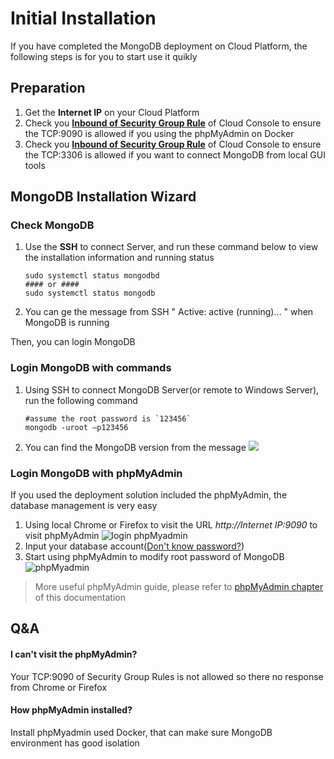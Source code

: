 # Initial Installation

If you have completed the MongoDB deployment on Cloud Platform, the following steps is for you to start use it quikly

## Preparation

1. Get the **Internet IP** on your Cloud Platform
2. Check you **[Inbound of Security Group Rule](https://support.websoft9.com/docs/faq/tech-instance.html)** of Cloud Console to ensure the TCP:9090 is allowed if you using the phpMyAdmin on Docker
3. Check you **[Inbound of Security Group Rule](https://support.websoft9.com/docs/faq/tech-instance.html)** of Cloud Console to ensure the TCP:3306 is allowed if you want to connect MongoDB from local GUI tools

## MongoDB Installation Wizard

### Check MongoDB

1. Use the **SSH** to connect Server, and run these command below to view the installation information and running status
   ```
   sudo systemctl status mongodbd
   #### or ####
   sudo systemctl status mongodb
   ```
2. You can ge the message from SSH " Active: active (running)... " when MongoDB is running

Then, you can login MongoDB 

### Login MongoDB with commands

1. Using SSH to connect MongoDB Server(or remote to Windows Server), run the following command
   ~~~
   #assume the root password is `123456`
   mongodb -uroot –p123456
   ~~~

2. You can find the MongoDB version from the message
   ![](http://libs.websoft9.com/Websoft9/DocsPicture/en/mongodb/mongodb01.png)


### Login MongoDB with phpMyAdmin

If you used the deployment solution included the phpMyAdmin, the database management is very easy

1. Using local Chrome or Firefox to visit the URL *http://Internet IP:9090* to visit phpMyAdmin
  ![login phpMyadmin](https://libs.websoft9.com/Websoft9/DocsPicture/en/mongodb/mongodb-login-websoft9.png)
2. Input your database account([Don't know password?](/stack-accounts.md#mongodb))
3. Start using phpMyAdmin to modify root password of MongoDB
  ![phpMyadmin](http://libs.websoft9.com/Websoft9/DocsPicture/en/phpmyadmin/phpmyadmin-changepwds-websoft9.png)

> More useful phpMyAdmin guide, please refer to [phpMyAdmin chapter](/solution-phpmyadmin.md) of this documentation



## Q&A

#### I can't visit the phpMyAdmin?

Your TCP:9090 of Security Group Rules is not allowed so there no response from Chrome or Firefox

#### How phpMyAdmin installed?

Install phpMyadmin used Docker, that can make sure MongoDB environment has good isolation
